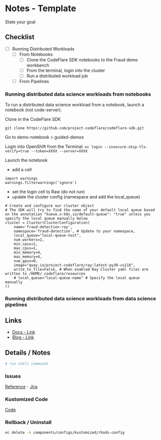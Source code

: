 # Notes - Template

State your goal

## Checklist 

- [ ] Running Distributed Workloads
  - [ ] From Notebooks
    - [ ] Clone the CodeFlare SDK notebooks to the Fraud demo workbench
    - [ ] From the terminal, login into the cluster
    - [ ] Run a distributed workload job
  - [ ] From Pipelines

### Running distributed data science workloads from notebooks

To run a distributed data science workload from a notebook, launch a notebook (not code-server).

Clone in the CodeFlare SDK

`git clone https://github.com/project-codeflare/codeflare-sdk.git`

Go to demo-notebook > guided-demos

Login into OpenShift from the Terminal.
`oc login --insecure-skip-tls-verify=true --token=XXXX --server=XXXX`

Launch the notebook

- add a cell

```
import warnings
warnings.filterwarnings('ignore')
```

- set the login cell to Raw (do not run)
- update the cluster config (namespace and add the local_queue)

```
# Create and configure our cluster object
# The SDK will try to find the name of your default local queue based on the annotation "kueue.x-k8s.io/default-queue": "true" unless you specify the local queue manually below
cluster = Cluster(ClusterConfiguration(
    name='fraud-detection-ray',
    namespace='fraud-detection', # Update to your namespace,
    local_queue="local-queue-test",
    num_workers=2,
    min_cpus=1,
    max_cpus=1,
    min_memory=4,
    max_memory=4,
    num_gpus=0,
    image="quay.io/project-codeflare/ray:latest-py39-cu118",
    write_to_file=False, # When enabled Ray Cluster yaml files are written to /HOME/.codeflare/resources 
    # local_queue="local-queue-name" # Specify the local queue manually
))
```

### Running distributed data science workloads from data science pipelines

## Links

- [Docs - Link]()
- [Blog - Link]()

## Details / Notes

```sh
# run shell commands

```

### Issues

[Reference](ISSUES.md) - [Jira](linktojira)

### Kustomized Code

[Code](../../components/configs/kustomized/rhods-config/)

### Rollback / Uninstall

```sh
oc delete -k components/configs/kustomized/rhods-config
```
